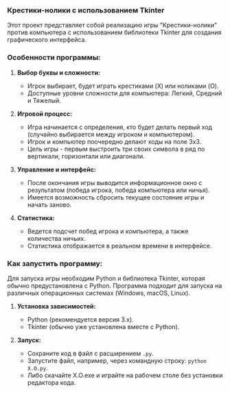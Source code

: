 ### Крестики-нолики с использованием Tkinter

Этот проект представляет собой реализацию игры "Крестики-нолики" против компьютера с использованием библиотеки Tkinter для создания графического интерфейса.

### Особенности программы:

1. **Выбор буквы и сложности:**
   - Игрок выбирает, будет играть крестиками (X) или ноликами (O).
   - Доступные уровни сложности для компьютера: Легкий, Средний и Тяжелый.

2. **Игровой процесс:**
   - Игра начинается с определения, кто будет делать первый ход (случайно выбирается между игроком и компьютером).
   - Игрок и компьютер поочередно делают ходы на поле 3x3.
   - Цель игры - первым выстроить три своих символа в ряд по вертикали, горизонтали или диагонали.

3. **Управление и интерфейс:**
   - После окончания игры выводится информационное окно с результатом (победа игрока, победа компьютера или ничья).
   - Имеется возможность сбросить текущее состояние игры и начать заново.

4. **Статистика:**
   - Ведется подсчет побед игрока и компьютера, а также количества ничьих.
   - Статистика отображается в реальном времени в интерфейсе.

### Как запустить программу:

Для запуска игры необходим Python и библиотека Tkinter, которая обычно предустановлена с Python. Программа подходит для запуска на различных операционных системах (Windows, macOS, Linux).

1. **Установка зависимостей:**
   - Python (рекомендуется версия 3.x).
   - Tkinter (обычно уже установлена вместе с Python).

2. **Запуск:**
   - Сохраните код в файл с расширением `.py`.
   - Запустите файл, например, через командную строку: `python X.O.py`.
   - Либо скачайте X.O.exe и играйте на рабочем столе без установки редактора кода.


